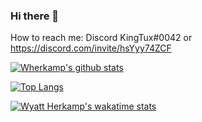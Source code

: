 ### Hi there 👋


How to reach me: Discord KingTux#0042 or https://discord.com/invite/hsYyy74ZCF 

[![Wherkamp's github stats](https://github-readme-stats.vercel.app/api?username=wherkamp)](https://github.com/anuraghazra/github-readme-stats)

[![Top Langs](https://github-readme-stats.vercel.app/api/top-langs/?username=wherkamp)](https://github.com/anuraghazra/github-readme-stats)

[![Wyatt Herkamp's wakatime stats](https://github-readme-stats.vercel.app/api/wakatime?username=wherkamp)](https://github.com/anuraghazra/github-readme-stats)
